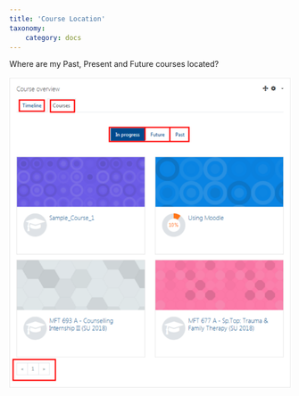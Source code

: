 ```yaml
---
title: 'Course Location'
taxonomy:
    category: docs
---
```

Where are my Past, Present and Future courses located?

![](dashboard.png)
